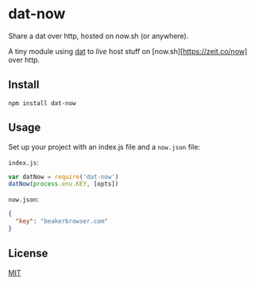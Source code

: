 # dat-now

Share a dat over http, hosted on now.sh (or anywhere).

A tiny module using [dat](github.com/datproject/dat) to *live* host stuff on [now.sh][https://zeit.co/now] over http.

## Install

```
npm install dat-now
```

## Usage

Set up your project with an index.js file and a `now.json` file:

`index.js`:

```js
var datNow = require('dat-now')
datNow(process.env.KEY, [opts])
```

`now.json`:

```json
{
  "key": "beakerbrowser.com"
}
```

## License

[MIT](LICENSE.md)
